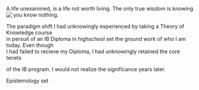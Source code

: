 A life unexamined, is a life not worth living. The only true wisdom is knowing you know nothing. <img align="left" src="https://user-images.githubusercontent.com/92899817/144723541-5b8c44eb-521b-4b19-a5f0-06a415ec8d61.png"> 
<p> The paradigm shift I had unknowingly experienced by taking a Theory of Knowledge course <br>
in persuit of an IB Diploma in highschool set the ground work of who I am today. Even though <br>
I had failed to recieve my Diploma, I had unknowingly retained the core tenets </p>

of the IB program. I would not realize the significance years later. 

Epistemology set 
